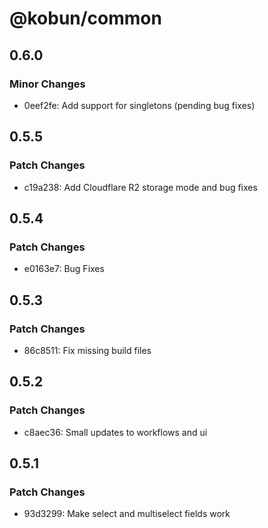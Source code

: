 # @kobun/common

## 0.6.0

### Minor Changes

- 0eef2fe: Add support for singletons (pending bug fixes)

## 0.5.5

### Patch Changes

- c19a238: Add Cloudflare R2 storage mode and bug fixes

## 0.5.4

### Patch Changes

- e0163e7: Bug Fixes

## 0.5.3

### Patch Changes

- 86c8511: Fix missing build files

## 0.5.2

### Patch Changes

- c8aec36: Small updates to workflows and ui

## 0.5.1

### Patch Changes

- 93d3299: Make select and multiselect fields work
